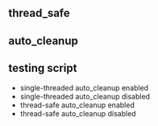 
## thread_safe

## auto_cleanup

## testing script

- single-threaded auto_cleanup enabled
- single-threaded auto_cleanup disabled
- thread-safe auto_cleanup enabled
- thread-safe auto_cleanup disabled